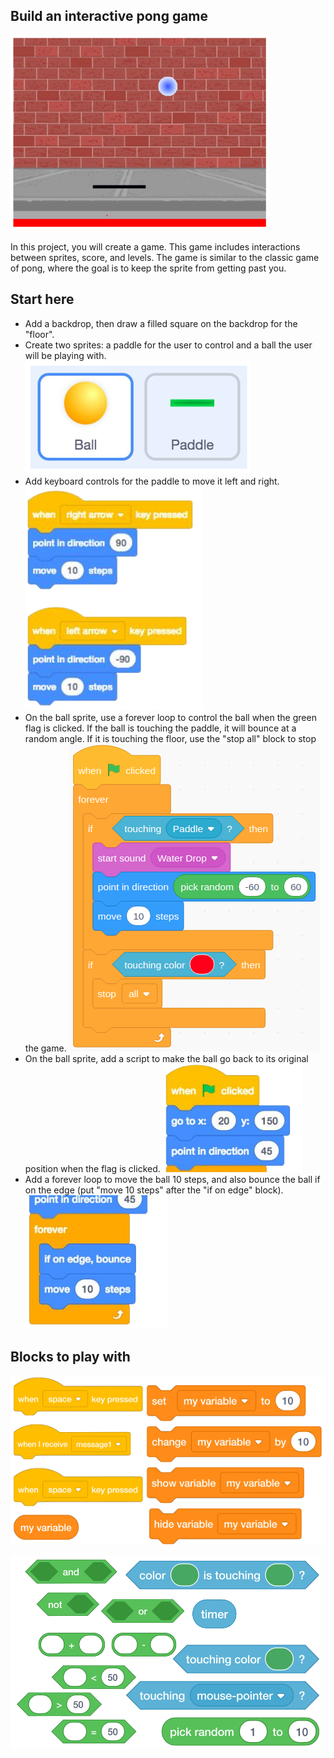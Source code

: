 ## Build an interactive pong game
![](.guides/img/pong.png)

In this project, you will create a game. This game includes interactions between sprites, score, and levels. The game is similar to the classic game of pong, where the goal is to keep the sprite from getting past you.

## Start here
- Add a backdrop, then draw a filled square on the backdrop for the "floor".
- Create two sprites: a paddle for the user to control and a ball the user will be playing with.
  ![](.guides/img/pong-sprites.png)
- Add keyboard controls for the paddle to move it left and right.
  ![](.guides/img/pong-controls.png)
- On the ball sprite, use a forever loop to control the ball when the green flag is clicked. If the ball is touching the paddle, it will bounce at a random angle. If it is touching the floor, use the "stop all" block to stop the game.
  ![](.guides/img/pong-loop-script.png)
- On the ball sprite, add a script to make the ball go back to its original position when the flag is clicked.
  ![](.guides/img/pong-reset-ball.png)
- Add a forever loop to move the ball 10 steps, and also bounce the ball if on the edge (put "move 10 steps" after the "if on edge" block).
  ![](.guides/img/pong-bounce.png)
  
## Blocks to play with
![](.guides/img/pong-blocks-1.png)

![](.guides/img/pong-blocks-2.png)